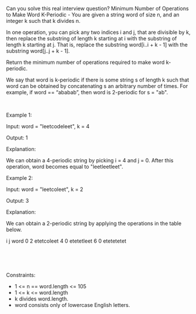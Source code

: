 Can you solve this real interview question? Minimum Number of Operations to Make Word K-Periodic - You are given a string word of size n, and an integer k such that k divides n.

In one operation, you can pick any two indices i and j, that are divisible by k, then replace the substring of length k starting at i with the substring of length k starting at j. That is, replace the substring word[i..i + k - 1] with the substring word[j..j + k - 1].

Return the minimum number of operations required to make word k-periodic.

We say that word is k-periodic if there is some string s of length k such that word can be obtained by concatenating s an arbitrary number of times. For example, if word == “ababab”, then word is 2-periodic for s = "ab".

 

Example 1:

Input: word = "leetcodeleet", k = 4

Output: 1

Explanation:

We can obtain a 4-periodic string by picking i = 4 and j = 0. After this operation, word becomes equal to "leetleetleet".

Example 2:

Input: word = "leetcoleet", k = 2

Output: 3

Explanation:

We can obtain a 2-periodic string by applying the operations in the table below.

i j word 0 2 etetcoleet 4 0 etetetleet 6 0 etetetetet

 

 

Constraints:

 * 1 <= n == word.length <= 105
 * 1 <= k <= word.length
 * k divides word.length.
 * word consists only of lowercase English letters.